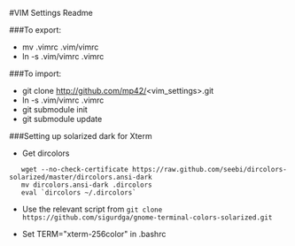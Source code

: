 #VIM Settings Readme

###To export:

* mv .vimrc .vim/vimrc
* ln -s .vim/vimrc .vimrc

###To import:

* git clone http://github.com/mp42/<vim_settings>.git
* ln -s .vim/vimrc .vimrc
* git submodule init
* git submodule update

###Setting up solarized dark for Xterm

* Get dircolors

```
   wget --no-check-certificate https://raw.github.com/seebi/dircolors-solarized/master/dircolors.ansi-dark
   mv dircolors.ansi-dark .dircolors
   eval `dircolors ~/.dircolors`
   ```

* Use the relevant script from `git clone https://github.com/sigurdga/gnome-terminal-colors-solarized.git`

* Set TERM="xterm-256color" in .bashrc

